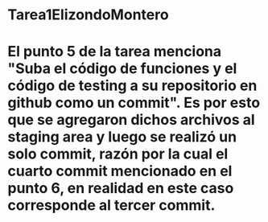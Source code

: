 # Tarea1ElizondoMontero
# El punto 5 de la tarea menciona "Suba el código de funciones y el código de testing a su repositorio en github como un commit". Es por esto que se agregaron dichos archivos al staging area y luego se realizó un solo commit, razón por la cual el cuarto commit mencionado en el punto 6, en realidad en este caso corresponde al tercer commit.

